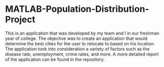 # MATLAB-Population-Distribution-Project
This is an application that was developed by my team and I in our freshman year of college. The objective was to create an application that would determine the best cities for the user to relocate to based on his location. The application took into consideration a variety of factors such as the disease rate, unemployment, crime rates, and more. A more detailed report of the application can be found in the repository.
